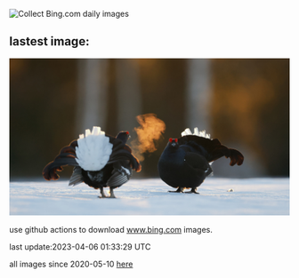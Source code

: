 ![Collect Bing.com daily images](https://github.com/counter2015/bing-daily-images/workflows/Collect%20Bing.com%20daily%20images/badge.svg)
## lastest image:
![](images/BlackGrouseLekking.jpg)

use github actions to download www.bing.com images.

last update:2023-04-06 01:33:29 UTC

all images since 2020-05-10 [here](https://github.com/counter2015/bing-daily-images/tree/master/images) 
